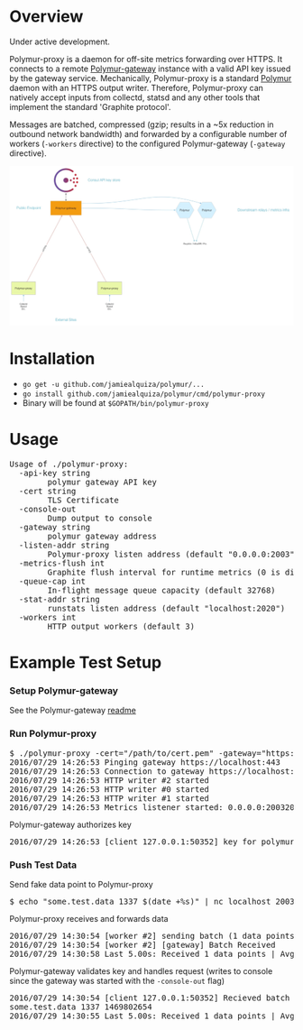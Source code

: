 # Overview

Under active development.

Polymur-proxy is a daemon for off-site metrics forwarding over HTTPS. It connects to a remote [Polymur-gateway](https://github.com/jamiealquiza/polymur/tree/master/cmd/polymur-gateway) instance with a valid API key issued by the gateway service. Mechanically, Polymur-proxy is a standard [Polymur](https://github.com/jamiealquiza/polymur) daemon with an HTTPS output writer. Therefore, Polymur-proxy can natively accept inputs from collectd, statsd and any other tools that implement the standard 'Graphite protocol'.

Messages are batched, compressed (gzip; results in a ~5x reduction in outbound network bandwidth) and forwarded by a configurable number of workers (`-workers` directive) to the configured Polymur-gateway (`-gateway` directive).

![ScreenShot](https://raw.githubusercontent.com/jamiealquiza/catpics/master/polymur-proxy-gateway.png)

# Installation

- `go get -u github.com/jamiealquiza/polymur/...`
- `go install github.com/jamiealquiza/polymur/cmd/polymur-proxy`
- Binary will be found at `$GOPATH/bin/polymur-proxy`

# Usage

<pre>
Usage of ./polymur-proxy:
  -api-key string
        polymur gateway API key
  -cert string
        TLS Certificate
  -console-out
        Dump output to console
  -gateway string
        polymur gateway address
  -listen-addr string
        Polymur-proxy listen address (default "0.0.0.0:2003")
  -metrics-flush int
        Graphite flush interval for runtime metrics (0 is disabled)
  -queue-cap int
        In-flight message queue capacity (default 32768)
  -stat-addr string
        runstats listen address (default "localhost:2020")
  -workers int
        HTTP output workers (default 3)
</pre>

# Example Test Setup

### Setup Polymur-gateway
See the Polymur-gateway [readme](https://github.com/jamiealquiza/polymur/tree/master/cmd/polymur-gateway)

### Run Polymur-proxy
<pre>
$ ./polymur-proxy -cert="/path/to/cert.pem" -gateway="https://localhost:443" -api-key="test-key" -stat-addr="localhost:2021"
2016/07/29 14:26:53 Pinging gateway https://localhost:443
2016/07/29 14:26:53 Connection to gateway https://localhost:443 successful
2016/07/29 14:26:53 HTTP writer #2 started
2016/07/29 14:26:53 HTTP writer #0 started
2016/07/29 14:26:53 HTTP writer #1 started
2016/07/29 14:26:53 Metrics listener started: 0.0.0.0:20032016/07/29 14:26:53 Runstats started: localhost:2020
</pre>

Polymur-gateway authorizes key
<pre>
2016/07/29 14:26:53 [client 127.0.0.1:50352] key for polymur/gateway/keys/test-user is valid
</pre>

### Push Test Data
Send fake data point to Polymur-proxy
<pre>
$ echo "some.test.data 1337 $(date +%s)" | nc localhost 2003
</pre>

Polymur-proxy receives and forwards data
<pre>
2016/07/29 14:30:54 [worker #2] sending batch (1 data points)
2016/07/29 14:30:54 [worker #2] [gateway] Batch Received
2016/07/29 14:30:58 Last 5.00s: Received 1 data points | Avg: 0.20/sec.
</pre>

Polymur-gateway validates key and handles request (writes to console since the gateway was started with the `-console-out` flag)
<pre>
2016/07/29 14:30:54 [client 127.0.0.1:50352] Recieved batch from from polymur/gateway/keys/test-user
some.test.data 1337 1469802654
2016/07/29 14:30:55 Last 5.00s: Received 1 data points | Avg: 0.20/sec.
</pre>



